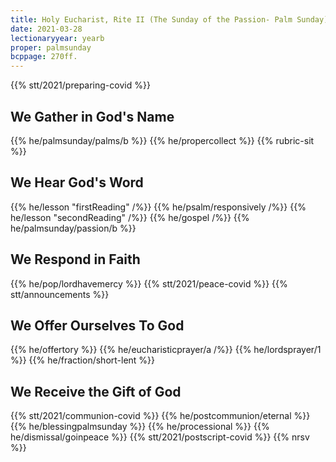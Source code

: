 ```yaml
---
title: Holy Eucharist, Rite II (The Sunday of the Passion- Palm Sunday)
date: 2021-03-28
lectionaryyear: yearb
proper: palmsunday
bcppage: 270ff.
---
```

{{% stt/2021/preparing-covid %}}

## We Gather in God's Name
{{% he/palmsunday/palms/b %}}
{{% he/propercollect %}}
{{% rubric-sit %}}

## We Hear God's Word
{{% he/lesson "firstReading" /%}}
{{% he/psalm/responsively /%}}
{{% he/lesson "secondReading" /%}}
{{% he/gospel /%}}
{{% he/palmsunday/passion/b %}}

## We Respond in Faith
{{% he/pop/lordhavemercy %}}
{{% stt/2021/peace-covid %}}
{{% stt/announcements %}}

## We Offer Ourselves To God
{{% he/offertory %}}
{{% he/eucharisticprayer/a /%}}
{{% he/lordsprayer/1 %}}
{{% he/fraction/short-lent %}}

## We Receive the Gift of God
{{% stt/2021/communion-covid %}}
{{% he/postcommunion/eternal %}}
{{% he/blessingpalmsunday %}}
{{% he/processional %}}
{{% he/dismissal/goinpeace %}}
{{% stt/2021/postscript-covid %}}
{{% nrsv %}}
